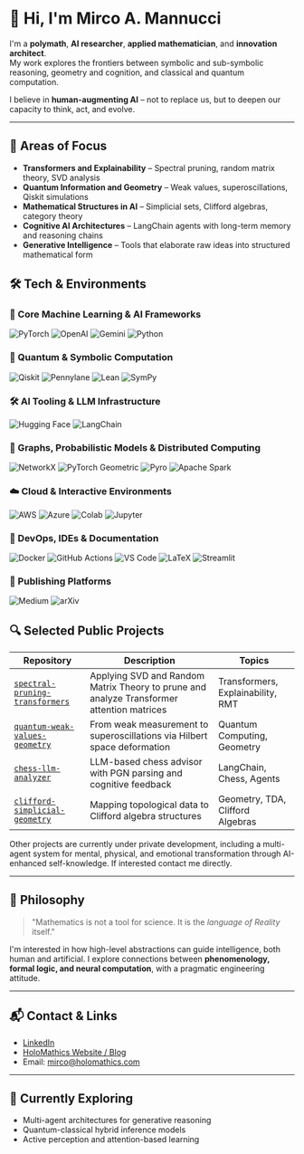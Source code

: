 # 👋 Hi, I'm Mirco A. Mannucci

I'm a **polymath**, **AI researcher**, **applied mathematician**, and **innovation architect**.  
My work explores the frontiers between symbolic and sub-symbolic reasoning, geometry and cognition, and classical and quantum computation.

I believe in **human-augmenting AI** – not to replace us, but to deepen our capacity to think, act, and evolve.

---

## 🧠 Areas of Focus

- **Transformers and Explainability** – Spectral pruning, random matrix theory, SVD analysis
- **Quantum Information and Geometry** – Weak values, superoscillations, Qiskit simulations
- **Mathematical Structures in AI** – Simplicial sets, Clifford algebras, category theory
- **Cognitive AI Architectures** – LangChain agents with long-term memory and reasoning chains
- **Generative Intelligence** – Tools that elaborate raw ideas into structured mathematical form



## 🛠 Tech & Environments

<h3>🧠 Core Machine Learning & AI Frameworks</h3>
<p align="left">
  <img src="https://img.shields.io/badge/PyTorch-E34F26?style=for-the-badge&logo=pytorch&logoColor=white" alt="PyTorch"/>
  <img src="https://img.shields.io/badge/OpenAI-412991?style=for-the-badge&logo=openai&logoColor=white" alt="OpenAI"/>
  <img src="https://img.shields.io/badge/Gemini-202124?style=for-the-badge&logo=google&logoColor=white" alt="Gemini"/>
  <img src="https://img.shields.io/badge/Python-3776AB?style=for-the-badge&logo=python&logoColor=white" alt="Python"/>
</p>

<h3>🔮 Quantum & Symbolic Computation</h3>
<p align="left">
  <img src="https://img.shields.io/badge/Qiskit-6929C4?style=for-the-badge&logo=ibm&logoColor=white" alt="Qiskit"/>
  <img src="https://img.shields.io/badge/Pennylane-0097A7?style=for-the-badge&logoColor=white" alt="Pennylane"/>
  <img src="https://img.shields.io/badge/Lean-4E5D94?style=for-the-badge&logo=lean&logoColor=white" alt="Lean"/>
  <img src="https://img.shields.io/badge/SymPy-4B8BBE?style=for-the-badge&logo=python&logoColor=white" alt="SymPy"/>
</p>

<h3>🛠 AI Tooling & LLM Infrastructure</h3>
<p align="left">
  <img src="https://img.shields.io/badge/HuggingFace-FCC624?style=for-the-badge&logo=huggingface&logoColor=black" alt="Hugging Face"/>
  <img src="https://img.shields.io/badge/LangChain-000000?style=for-the-badge&logo=chainlink&logoColor=white" alt="LangChain"/>
</p>

<h3>🔗 Graphs, Probabilistic Models & Distributed Computing</h3>
<p align="left">
  <img src="https://img.shields.io/badge/NetworkX-00A3E0?style=for-the-badge&logo=python&logoColor=white" alt="NetworkX"/>
  <img src="https://img.shields.io/badge/PyG%20(PyTorch%20Geometric)-EE4C2C?style=for-the-badge&logo=pytorch&logoColor=white" alt="PyTorch Geometric"/>
  <img src="https://img.shields.io/badge/Pyro-8F2F8E?style=for-the-badge&logo=python&logoColor=white" alt="Pyro"/>
  <img src="https://img.shields.io/badge/Apache%20Spark-E25A1C?style=for-the-badge&logo=apachespark&logoColor=white" alt="Apache Spark"/>
</p>

<h3>☁️ Cloud & Interactive Environments</h3>
<p align="left">
  <img src="https://img.shields.io/badge/AWS-232F3E?style=for-the-badge&logo=amazon-aws&logoColor=white" alt="AWS"/>
  <img src="https://img.shields.io/badge/Azure-0078D4?style=for-the-badge&logo=microsoftazure&logoColor=white" alt="Azure"/>
  <img src="https://img.shields.io/badge/Google_Colab-F9AB00?style=for-the-badge&logo=googlecolab&logoColor=black" alt="Colab"/>
  <img src="https://img.shields.io/badge/Jupyter-F37626?style=for-the-badge&logo=jupyter&logoColor=white" alt="Jupyter"/>
</p>

<h3>🧰 DevOps, IDEs & Documentation</h3>
<p align="left">
  <img src="https://img.shields.io/badge/Docker-2496ED?style=for-the-badge&logo=docker&logoColor=white" alt="Docker"/>
  <img src="https://img.shields.io/badge/GitHub_Actions-2088FF?style=for-the-badge&logo=githubactions&logoColor=white" alt="GitHub Actions"/>
  <img src="https://img.shields.io/badge/VS%20Code-007ACC?style=for-the-badge&logo=visualstudiocode&logoColor=white" alt="VS Code"/>
  <img src="https://img.shields.io/badge/LaTeX-008080?style=for-the-badge&logo=latex&logoColor=white" alt="LaTeX"/>
  <img src="https://img.shields.io/badge/Streamlit-FF4B4B?style=for-the-badge&logo=streamlit&logoColor=white" alt="Streamlit"/>
</p>

<h3>📰 Publishing Platforms</h3>
<p align="left">
  <img src="https://img.shields.io/badge/Medium-12100E?style=for-the-badge&logo=medium&logoColor=white" alt="Medium"/>
  <img src="https://img.shields.io/badge/arXiv-B31B1B?style=for-the-badge&logo=arxiv&logoColor=white" alt="arXiv"/>
</p>


## 🔍 Selected Public Projects

| Repository | Description | Topics |
|------------|-------------|--------|
| [`spectral-pruning-transformers`](https://github.com/Mircus/spectral-pruning-transformers) | Applying SVD and Random Matrix Theory to prune and analyze Transformer attention matrices | Transformers, Explainability, RMT |
| [`quantum-weak-values-geometry`](https://github.com/Mircus/quantum-weak-values-geometry) | From weak measurement to superoscillations via Hilbert space deformation | Quantum Computing, Geometry |
| [`chess-llm-analyzer`](https://github.com/Mircus/chess-llm-analyzer) | LLM-based chess advisor with PGN parsing and cognitive feedback | LangChain, Chess, Agents |
| [`clifford-simplicial-geometry`](https://github.com/Mircus/clifford-simplicial-geometry) | Mapping topological data to Clifford algebra structures | Geometry, TDA, Clifford Algebras |

Other projects are currently under private development, including  a multi-agent system for mental, physical, and emotional transformation through AI-enhanced self-knowledge.
If interested contact me directly. 

---

## 📜 Philosophy

> "Mathematics is not a tool for science. It is the *language of Reality* itself."

I'm interested in how high-level abstractions can guide intelligence, both human and artificial. I explore connections between **phenomenology, formal logic, and neural computation**, with a pragmatic engineering attitude.

---

## 📬 Contact & Links

- [LinkedIn](https://www.linkedin.com/in/mircomannucci/) 
- [HoloMathics Website / Blog](www.holomathics.com) 
- Email: mirco@holomathics.com 

---

## 🧭 Currently Exploring
- Multi-agent architectures for generative reasoning
- Quantum-classical hybrid inference models
- Active perception and attention-based learning
